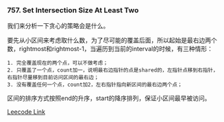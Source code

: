 ### 757. Set Intersection Size At Least Two

我们来分析一下贪心的策略会是什么。

要先从小区间来考虑取什么数，为了尽可能的覆盖后面，所以起始是最右边两个数，rightmost和rightmost-1，当遍历到当前的interval的时候，有三种情形：
`````
1. 完全覆盖现在的两个点，可以不做考虑；
2. 只覆盖了一个点，count加一，说明最右边指针的点是shared的，左指针点移到右指针，右指针尽量移到目前访问区间的最右边；
3. 没有覆盖任何一个点，count加2，左右指针指向新区间的最右边两个点；
`````

区间的排序方式按照end的升序，start的降序排列，保证小区间最早被访问。

[Leecode Link](https://leetcode.com/problems/set-intersection-size-at-least-two/)
